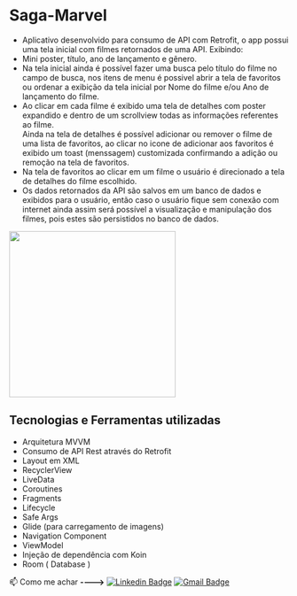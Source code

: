 # Saga-Marvel

- Aplicativo desenvolvido para consumo de API com Retrofit, o app possui uma tela inicial com filmes retornados de uma API. Exibindo:
- Mini poster, título, ano de lançamento e gênero. <br>
- Na tela inicial ainda é possível fazer uma busca pelo título do filme no campo de busca, nos itens de menu é possivel abrir a tela de favoritos ou 
 ordenar a exibição da tela inicial por Nome do filme e/ou Ano de lançamento do filme.<br>
- Ao clicar em cada filme é exibido uma tela de detalhes com poster expandido e dentro de um scrollview todas as informações referentes ao filme. <br>
Ainda na tela de detalhes é possível adicionar ou remover o filme de uma lista de favoritos, ao clicar no icone de adicionar aos favoritos é exibido 
um toast (menssagem) customizada confirmando a adição ou remoção na tela de favoritos. <br>
- Na tela de favoritos ao clicar em um filme o usuário é direcionado a tela de detalhes do filme escolhido. <br> 
- Os dados retornados da API são salvos em um banco de dados e exibidos para o usuário, então caso o usuário fique sem conexão com internet
ainda assim será possível a visualização e manipulação dos filmes, pois estes são persistidos no banco de dados. <br>


<img src="https://github.com/DEVenicio/Saga-Marvel/blob/master/InfinityMarvel.gif" width="300">



## Tecnologias e Ferramentas utilizadas

- Arquitetura MVVM
- Consumo de API Rest através do Retrofit
- Layout em XML
- RecyclerView
- LiveData
- Coroutines
- Fragments
- Lifecycle
- Safe Args
- Glide (para carregamento de imagens)
- Navigation Component
- ViewModel
- Injeção de dependência com Koin
- Room ( Database )



:mailbox: Como me achar **---->**   [![Linkedin Badge](https://img.shields.io/badge/-LinkedIn-blue?style=flat-square&logo=Linkedin&logoColor=white&link=https://www.linkedin.com/in/venicio-almeida/)](https://www.linkedin.com/in/venicio-almeida/)                                           [![Gmail Badge](https://img.shields.io/badge/-Gmail-c14438?style=flat-square&logo=Gmail&logoColor=white&link=mailto:engineer.venicio@gmail.com)](mailto:engineer.venicio@gmail.com)

